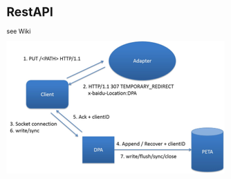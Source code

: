 RestAPI
=======

see Wiki

![](https://raw.githubusercontent.com/shadowofs/RestAPI/master/album/Workflow.jpg)
